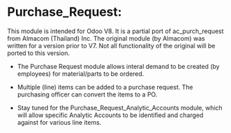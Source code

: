 Purchase_Request:
=================


This module is intended for Odoo V8. It is a partial port of ac_purch_request
 from Almacom (Thailand) Inc. The original module (by Almacom) was written for
 a version prior to V7. Not all functionality of the original will be ported
 to this version.


* The Purchase Request module allows interal demand to be created (by employees) 
for material/parts to be ordered.

* Multiple (line) items can be added to a purchase request. The purchasing
 officer can convert the items to a PO.

* Stay tuned for the Purchase_Request_Analytic_Accounts module, which will
 allow specific Analytic Accounts to be identified and charged against for
 various line items.
